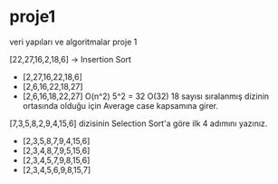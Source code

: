 # proje1
veri yapıları ve algoritmalar proje 1

[22,27,16,2,18,6] -> Insertion Sort
-	[2,27,16,22,18,6]
-	[2,6,16,22,18,27]
-	[2,6,16,18,22,27]
O(n^2) 
5^2 = 32
O(32)
18 sayısı sıralanmış dizinin ortasında olduğu için Average case kapsamına girer.



[7,3,5,8,2,9,4,15,6] dizisinin Selection Sort'a göre ilk 4 adımını yazınız.
-	[2,3,5,8,7,9,4,15,6]
-	[2,3,4,8,7,9,5,15,6]
-	[2,3,4,5,7,9,8,15,6]
-	[2,3,4,5,6,9,8,15,7]
